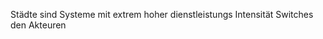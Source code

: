 <span style="color:#000ff;">Städte sind Systeme mit extrem hoher dienstleistungs Intensität Switches den Akteuren</span>
